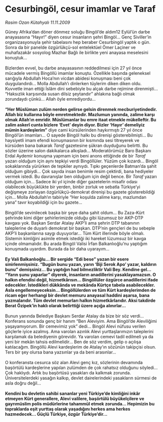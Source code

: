 # Cesurbingöl, cesur imamlar ve Taraf

*Rasim Ozan Kütahyalı 11.11.2009*

<div class="taraf_structure_2col_1zq">
<div class="margen_n">



 <p>Güney Afrika’dan döner dönmez soluğu Bingöl’de aldım12 Eylül’ün darbe anayasasına “Hayır!” diyen cesur insanların şehri Bingöl... Genç Siviller’in organizasyonuyla şehir tabelasını hep beraber Cesurbingöl yaptık o gün. Sonra da bir panelde özgürlükçü-sol entelektüel Ömer Laçiner ve muhafazakâr sosyolog Mazhar Bağlı ile birlikte yeni anayasa meselesini konuştuk... <br/><br/>Bizlerden evvel, bu darbe anayasasının reddedilmesi için 27 yıl önce mücadele vermiş Bingöllü imamlar konuştu. Özellikle başında geleneksel sarığıyla Abdullah Hoca’nın vicdan abidesi konuşması beni çok duygulandırdı... Molla Abdullah’ı dinlerken tüylerim diken diken oldu. Kuvvetle iman ettiği İslâm dini sebebiyle bu alçak darbe rejimine direnmişti... “Haksızlık karşısında susan dilsiz şeytandır” ahlakına bağlı olmak zorundaydı çünkü... Allah öyle emrediyordu...<b> <br/><br/>“Her Müslüman zulüm nerden gelirse gelsin direnmek mecburiyetindedir. Allah biz kullarına böyle emretmektedir. Mazlumun yanında, zalime karşı olmak Allah’ın emridir. Müslümanlar bu emre itaat etmekle mükelleftir. Bu zalim askerî cunta bizlere ‘Evet’ deyin diyor. Bizler ‘Hayır’ demeliyiz mümin kardeşlerim”</b> diye cami kürsülerinden haykırmıştı 27 yıl önce Bingöl’ün imamları... O sayede Bingöl halkı bu direnişi gösterebilmişti... Bu haysiyetli imam efendi konuşmasının bir kısmında sesi titreyerek ve kürsüden bana bakarak <i>Taraf</i> gazetesine şükran duyduğunu belirtti. Bu sözler üzerine salon dakikalarca alkışladı... Moderatörümüz Baro Başkanı Erdal Aydemir konuşma yapmam için beni anons ettiğinde de bir <i>Taraf</i> yazarı olduğum için aynı tepkiyi verdi Bingöllüler. Yüzüm çok kızardı... Bingöl sokaklarında yürürken de tepkiler aynıydı. Tıpkı geçenlerde Batman’da şahit olduğum gibiydi... Çok sayıda insan benimle resim çektirdi, bana hediyeler vermek istedi. Bu davranışlar ben olduğum için değil bence. Bir <i>Taraf</i> yazarı olduğum için... Sadece iki yıl içinde diğer gazetelerin misafir odası olabilecek büyüklükte bir yerden, binbir zorluk ve sebatla Türkiye’yi değişmeye zorlayan özgürlükçü-demokrat direnişi bu gazete gösterebildiği için... Molla Abdullah’ın tabiriyle “Her koşulda zalime karşı, mazlumdan yana” tavır koyabildiği için bu gazete... <br/><br/>Bingöl’de sevinilecek başka bir şeye daha şahit oldum... Bu Zaza-Kürt şehrinde kimi diğer şehirlerimizde olduğu gibi lüzumsuz bir AKP-DTP kavgası yok. Başkan Serdar Atalay AKP’li ama şehrin DTP tabanının taleplerine de duyarlı demokrat bir başkan. DTP’nin gençleri de bu sebeple AKP’li başkanlarına saygı duyuyorlar... Tüm Kürt illerinde böyle olmalı. Sistemin kimliğini asimile etmek istediği iki hareket lüzumsuz bir kavga içinde olmamalıdır. Bu arada Bingöl Valisi İrfan Balkanlıoğlu’nu yaptığım konuşmada uyardım. Burada da bir daha uyarayım...<b> <br/><br/>Ey Vali Balkanlıoğlu... Bir sergide “Edi bese” yazan bir esere sinirlenmişsiniz. “Bugün bunu yazan, yarın ‘Biji Serok Apo’ yazar, kaldırın bunu” demişsiniz... Bu yaptığın had bilmezliktir Vali Bey. Kendine gel... “Yarın şunu yaparlar” diyerek, insanların anadillerini yasaklayamazsın. O halkın efendisi değil, hizmetkârısın... Bingöllüler özgürce anadillerini ifade edecekler. İstedikleri dükkânda ve mekânda Kürtçe tabela asabilecekler. Asla engellemeyeceksin... Bingöllülerden ve tüm Kürt kardeşlerimden de ricam eğer herhangi bir devlet memuru anayasal haddini aşarsa, bana yazmalarıdır. Tüm devlet memurları halkın hizmetkârlarıdır. Aksi takdirde Berat Özipek’in haklı olarak belirttiği üzere açığa alınırlar...</b> <br/><br/>Bunun yanında Belediye Başkanı Serdar Atalay da bize bir söz verdi... Konferans sonunda genç bir hanım “Ben Aleviyim. Ama Bingöl’de Aleviliğimi yaşayamıyorum. Bir cemevimiz yok” dedi... Bingöl Alevi nüfusu verilen göçlerle iyice azalmış. Ama varolan azınlık Alevi yurttaşlarımızın taleplerini karşılamak da belediyenin görevidir. Ya varolan cemevi tadil edilmeli ya da yeni bir mekân tahsis edilmelidir... Ben de söz verdim, gelip o açılışa katılacağım. Bingöllü Alevi kardeşlerim de Atalay’ın sözünün takipçisi olsun. Ters bir şey olursa bana yazsınlar ya da beni arasınlar... <br/><br/>O konferansta cesurca söz alan Alevi genç kız, sözlerinin devamında başörtülü kardeşlerine yapılan zulümden de çok rahatsız olduğunu söyledi... Çok haklıydı. Artık bu başörtüsü yasakları da kalkmak zorunda. Üniversitelerdeki yasağın kalkıp, devlet dairelerindeki yasakların sürmesi de asla doğru değil...<b> <br/><br/>Kendini bu devletin sahibi sananlar yeni Türkiye’de kimliğini inkâr etmeyen Kürt generallere, Alevi valilere, başörtülü büyükelçilere ve gayrımüslim polis müdürlerine tahammül etmek zorunda... Hepimizin bu topraklarda eşit yurttaş olarak yaşadığını herkes ama herkes hazmedecek... Güçlü Türkiye, özgür Türkiye’dir...</b></p>
<br/>
<br/>
<br/>



<br/>


<div id="taraf_not">
</div>

</div>


</div>
